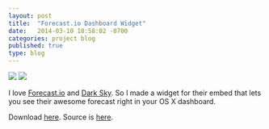 ```yaml
---
layout: post
title:  "Forecast.io Dashboard Widget"
date:   2014-03-10 18:58:02 -0700
categories: project blog
published: true
type: blog
---
```


![](https://31.media.tumblr.com/5c3bcd7c92d19fdec275ccfead7c03fb/tumblr_inline_n28yjfxK3O1rqyatn.png)
![](https://31.media.tumblr.com/e8cb92ef5bf84021bf79886bf3d79bd6/tumblr_inline_n28yj93GjN1rqyatn.png)

I love [Forecast.io](http://forecast.io) and [Dark Sky](http://darkskyapp.com). So I made a widget for their embed that lets you see their awesome forecast right in your OS X dashboard.

Download [here](https://github.com/nickswalker/forecast.io-dashboard-widget/releases/download/1.1/Forecast.wdgt.zip). Source is [here](https://github.com/nickswalker/forecast.io-dashboard-widget).